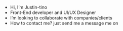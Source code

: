 - Hi, I’m Justin-tino
- Front-End developer and UI/UX Designer
- I’m looking to collaborate with companies/clients 
- How to contact me? just send me a message me on
